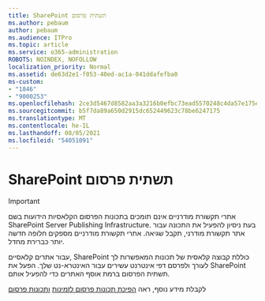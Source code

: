 ```yaml
---
title: SharePoint תשתית פרסום
ms.author: pebaum
author: pebaum
ms.audience: ITPro
ms.topic: article
ms.service: o365-administration
ROBOTS: NOINDEX, NOFOLLOW
localization_priority: Normal
ms.assetid: de63d2e1-f053-40ed-ac1a-041ddafefba0
ms-custom:
- "1846"
- "9000253"
ms.openlocfilehash: 2ce3d5467d8582aa3a3216b0efbc73ead5570248c4da57e175e0d4decc326f1c
ms.sourcegitcommit: b5f7da89a650d2915dc652449623c78be6247175
ms.translationtype: MT
ms.contentlocale: he-IL
ms.lasthandoff: 08/05/2021
ms.locfileid: "54051091"
---
```

# <a name="sharepoint-publishing-infrastructure"></a>SharePoint תשתית פרסום

> [!IMPORTANT]
> אתרי תקשורת מודרניים אינם תומכים בתכונות הפרסום הקלאסיות הידועות בשם SharePoint Server Publishing Infrastructure. בעת ניסיון להפעיל את התכונה עבור אתר תקשורת מודרני, תקבל שגיאה. אתרי תקשורת מודרניים מספקים חלופה חדשה יותר כברירת מחדל.

עבור אתרים קלאסיים, SharePoint כוללת קבוצה קלאסית של תכונות המאפשרות לך לעורך ולפרסם דפי אינטרנט עשירים עבור האינטרא-נט שלך. הפעל את SharePoint תשתית הפרסום ברמת אוסף האתרים כדי להפעיל אותם.

לקבלת מידע נוסף, ראה [הפיכת תכונות פרסום לזמינות](https://support.office.com/article/Enable-publishing-features-479677A6-8B33-4AC7-907D-071C1C7E4518) [ותכונות פרסום](https://support.office.com/article/Features-enabled-in-a-SharePoint-Online-publishing-site-3AB3810C-3C2C-4361-9D0E-0CBE666EA0B0?wt.mc_id=O365_Portal_MMaven#__toc336865553)
